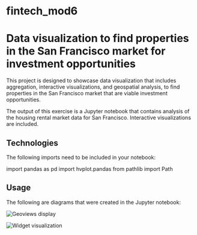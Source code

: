 # fintech_mod6

# Data visualization to find properties in the San Francisco market for investment opportunities

This project is designed to showcase data visualization that includes aggregation, interactive visualizations, and geospatial analysis, to find properties in the San Francisco market that are viable investment opportunities.

The output of this exercise is a Jupyter notebook that contains analysis of the housing rental market data for San Francisco. Interactive visualizations are included. 

## Technologies

The following imports need to be included in your notebook:

import pandas as pd
import hvplot.pandas
from pathlib import Path

## Usage

The following are diagrams that were created in the Jupyter notebook:

![Geoviews display](images/bokeh-plot.png)

![Widget visualization](images/bokeh-plot-2.png)
